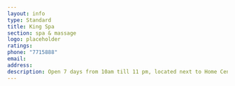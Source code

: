 ```yaml
---
layout: info
type: Standard
title: King Spa
section: spa & massage
logo: placeholder
ratings:
phone: "7715888"
email:
address:
description: Open 7 days from 10am till 11 pm, located next to Home Center and in front of the Pizza Hot restaurant.
---
```

